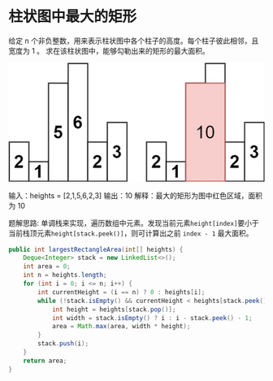 # 柱状图中最大的矩形

给定 n 个非负整数，用来表示柱状图中各个柱子的高度。每个柱子彼此相邻，且宽度为 1 。
求在该柱状图中，能够勾勒出来的矩形的最大面积。

![alt text](image.png)

输入：heights = [2,1,5,6,2,3]
输出：10
解释：最大的矩形为图中红色区域，面积为 10


题解思路: 单调栈来实现，遍历数组中元素。发现当前元素`height[index]`要小于当前栈顶元素`height[stack.peek()]`，则可计算出之前 `index - 1` 最大面积。

```java
public int largestRectangleArea(int[] heights) {
    Deque<Integer> stack = new LinkedList<>();
    int area = 0;
    int n = heights.length;
    for (int i = 0; i <= n; i++) {
        int currentHeight = (i == n) ? 0 : heights[i]; 
        while (!stack.isEmpty() && currentHeight < heights[stack.peek()]) {
            int height = heights[stack.pop()];
            int width = stack.isEmpty() ? i : i - stack.peek() - 1;
            area = Math.max(area, width * height);
        }
        stack.push(i);
    }
    return area;
}
```